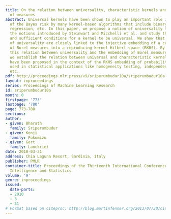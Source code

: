 ```yaml
---
title: On the relation between universality, characteristic kernels and RKHS embedding
  of measures
abstract: Universal kernels have been shown to play an important role in the achievability
  of the Bayes risk by many kernel-based algorithms that include binary classification,
  regression, etc. In this paper, we propose a notion of universality that generalizes
  the notions introduced by Steinwart and Micchelli et al. and study the necessary
  and sufficient conditions for a kernel to be universal. We show that all these notions
  of universality are closely linked to the injective embedding of a certain class
  of Borel measures into a reproducing kernel Hilbert space (RKHS). By exploiting
  this relation between universality and the embedding of Borel measures into an RKHS,
  we establish the relation between universal and characteristic kernels. The latter
  have been proposed in the context of the RKHS embedding of probability measures,
  used in statistical applications like homogeneity testing, independence testing,
  etc.
pdf: http://proceedings.mlr.press/v9/sriperumbudur10a/sriperumbudur10a.pdf
layout: inproceedings
series: Proceedings of Machine Learning Research
id: sriperumbudur10a
month: 0
firstpage: '773'
lastpage: '780'
page: 773-780
sections: 
author:
- given: Bharath
  family: Sriperumbudur
- given: Kenji
  family: Fukumizu
- given: Gert
  family: Lanckriet
date: 2010-03-31
address: Chia Laguna Resort, Sardinia, Italy
publisher: PMLR
container-title: Proceedings of the Thirteenth International Conference on Artificial
  Intelligence and Statistics
volume: '9'
genre: inproceedings
issued:
  date-parts:
  - 2010
  - 3
  - 31
# Format based on citeproc: http://blog.martinfenner.org/2013/07/30/citeproc-yaml-for-bibliographies/
---
```

